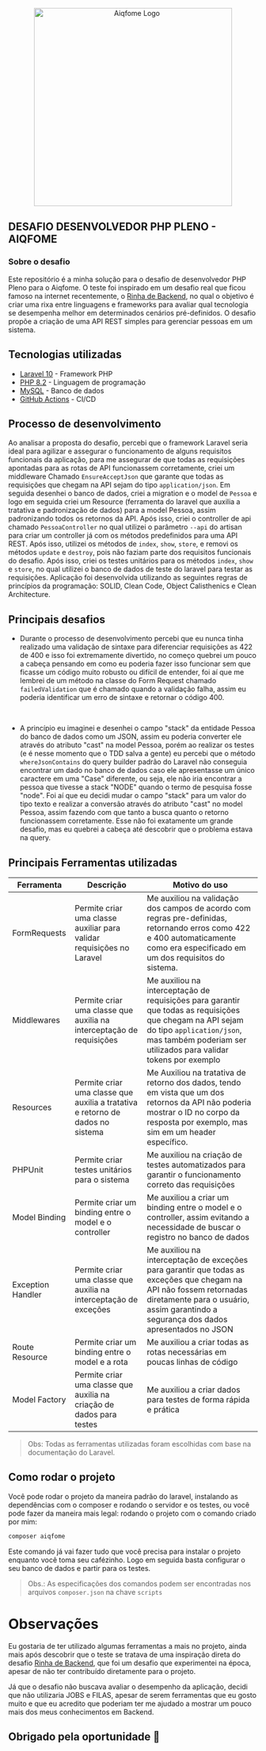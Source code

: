 <p align="center"><img src="https://static.wixstatic.com/media/00f415_cde5691d99574ffd9027b7c9ef8fea4b~mv2.png/v1/fit/w_2500,h_1330,al_c/00f415_cde5691d99574ffd9027b7c9ef8fea4b~mv2.png" width="400" alt="Aiqfome Logo"></p>

## DESAFIO DESENVOLVEDOR PHP PLENO - AIQFOME

### Sobre o desafio

Este repositório é a minha solução para o desafio de desenvolvedor PHP Pleno para o Aiqfome.
O teste foi inspirado em um desafio real que ficou famoso na internet recentemente,
o [Rinha de Backend](https://github.com/zanfranceschi/rinha-de-backend-2023-q3),
no qual o objetivo é criar uma rixa entre linguagens e frameworks para avaliar qual tecnologia se desempenha melhor em
determinados
cenários pré-definidos. O desafio propõe a criação de uma API REST simples para gerenciar pessoas em um sistema.

## Tecnologias utilizadas

- [Laravel 10](https://laravel.com/docs/10.x) - Framework PHP
- [PHP 8.2](https://www.php.net/releases/8.2/en.php) - Linguagem de programação
- [MySQL](https://dev.mysql.com/) - Banco de dados
- [GitHub Actions](https://github.com/features/actions) - CI/CD

## Processo de desenvolvimento

Ao analisar a proposta do desafio, percebi que o framework Laravel seria ideal para agilizar e assegurar o funcionamento
de alguns requisitos funcionais da aplicação, para me assegurar de que todas as requisições apontadas para as rotas de
API funcionassem corretamente, criei um middleware Chamado `EnsureAcceptJson` que garante que todas as requisições que
chegam na API sejam do tipo `application/json`. Em seguida desenhei o banco de dados, criei a migration e o model de
`Pessoa` e logo em seguida criei um Resource (ferramenta do laravel que auxilia a tratativa e padronização de dados)
para a model Pessoa, assim padronizando todos os retornos da API. Após isso, criei o controller de api chamado
`PessoaController` no qual utilizei o parâmetro `--api` do artisan para criar um controller já com os métodos
predefinidos
para uma API REST. Após isso, utilizei os métodos de `index`, `show`, `store`, e removi os
métodos
`update` e `destroy`, pois não faziam parte dos requisitos funcionais do desafio. Após isso, criei os testes unitários
para os métodos `index`, `show` e `store`, no qual utilizei o banco de dados de teste do laravel para testar
as requisições. Aplicação foi desenvolvida utilizando as seguintes regras de princípios da programação: SOLID, 
Clean Code, Object Calisthenics e Clean Architecture.

## Principais desafios

- Durante o processo de desenvolvimento percebi que eu nunca tinha realizado uma validação de sintaxe para diferenciar
requisições as 422 de 400 e isso foi extremamente divertido, no começo quebrei um pouco a cabeça pensando em como eu poderia
fazer isso funcionar sem que ficasse um código muito robusto ou difícil de entender, foi aí que me lembrei de um método
na classe do Form Request chamado `failedValidation` que é chamado quando a validação falha, assim eu poderia identificar
um erro de sintaxe e retornar o código 400.
 
<br />

- A princípio eu imaginei e desenhei o campo "stack" da entidade Pessoa do banco de dados como um JSON, assim eu poderia
converter ele através do atributo "cast" na model Pessoa, porém ao realizar os testes (e é nesse momento que o TDD salva a gente)
eu percebi que o método `whereJsonContains` do query builder padrão do Laravel não conseguia encontrar um dado no banco de dados
caso ele apresentasse um único caractere em uma "Case" diferente, ou seja, ele não iria encontrar a pessoa que tivesse a stack
"NODE" quando o termo de pesquisa fosse "node". Foi aí que eu decidi mudar o campo "stack" para um valor do tipo
texto e realizar a conversão através do atributo "cast" no model Pessoa, assim fazendo com que tanto a busca quanto o retorno funcionassem corretamente. Esse não foi exatamente um grande desafio, mas eu quebrei a cabeça
até descobrir que o problema estava na query.

## Principais Ferramentas utilizadas

| Ferramenta        | Descrição                                                                      | Motivo do uso                                                                                                                                                                                                |
|-------------------|--------------------------------------------------------------------------------|--------------------------------------------------------------------------------------------------------------------------------------------------------------------------------------------------------------|
| FormRequests      | Permite criar uma classe auxiliar para validar requisições no Laravel          | Me auxiliou na validação dos campos de acordo com regras pre-definidas, retornando erros como 422 e 400 automaticamente como era especificado em um dos requisitos do sistema.                               |
| Middlewares       | Permite criar uma classe que auxilia na interceptação de requisições           | Me auxiliou na interceptação de requisições para garantir que todas as requisições que chegam na API sejam do tipo `application/json`, mas também poderiam ser utilizados para validar tokens por exemplo    |
| Resources         | Permite criar uma classe que auxilia a tratativa e retorno de dados no sistema | Me Auxiliou na tratativa de retorno dos dados, tendo em vista que um dos retornos da API não poderia mostrar o ID no corpo da resposta por exemplo, mas sim em um header específico.                         |
| PHPUnit           | Permite criar testes unitários para o sistema                                  | Me auxiliou na criação de testes automatizados para garantir o funcionamento correto das requisições                                                                                                         |
| Model Binding     | Permite criar um binding entre o model e o controller                          | Me auxiliou a criar um binding entre o model e o controller, assim evitando a necessidade de buscar o registro no banco de dados                                                                             |
| Exception Handler | Permite criar uma classe que auxilia na interceptação de exceções              | Me auxiliou na interceptação de exceções para garantir que todas as exceções que chegam na API não fossem retornadas diretamente para o usuário, assim garantindo a segurança dos dados apresentados no JSON |
| Route Resource    | Permite criar um binding entre o model e a rota                                | Me auxiliou a criar todas as rotas necessárias em poucas linhas de código                                                                                                                                    |
| Model Factory     | Permite criar uma classe que auxilia na criação de dados para testes           | Me auxiliou a criar dados para testes de forma rápida e prática                                                                                                                                              |

> Obs: Todas as ferramentas utilizadas foram escolhidas com base na documentação do Laravel.

## Como rodar o projeto

Você pode rodar o projeto da maneira padrão do laravel, instalando as dependências com o composer e rodando o servidor e os testes,
ou você pode fazer da maneira mais legal: rodando o projeto com o comando criado por mim:

```bash
composer aiqfome
```

Este comando já vai fazer tudo que você precisa para instalar o projeto enquanto você toma seu cafézinho.
Logo em seguida basta configurar o seu banco de dados e partir para os testes.

> Obs.: As especificações dos comandos podem ser encontradas nos arquivos `composer.json` na chave `scripts` 

# Observações

Eu gostaria de ter utilizado algumas ferramentas a mais no projeto, ainda mais após descobrir que o teste se tratava
de uma inspiração direta do desafio [Rinha de Backend](https://github.com/zanfranceschi/rinha-de-backend-2023-q3), que foi
um desafio que experimentei na época, apesar de não ter contribuído diretamente para o projeto.

Já que o desafio não buscava avaliar o desempenho da aplicação, decidi que não utilizaria
JOBS e FILAS, apesar de serem ferramentas que eu gosto muito e que eu acredito que poderiam ter me 
ajudado a mostrar um pouco mais dos meus conhecimentos em Backend.

## Obrigado pela oportunidade 💜
